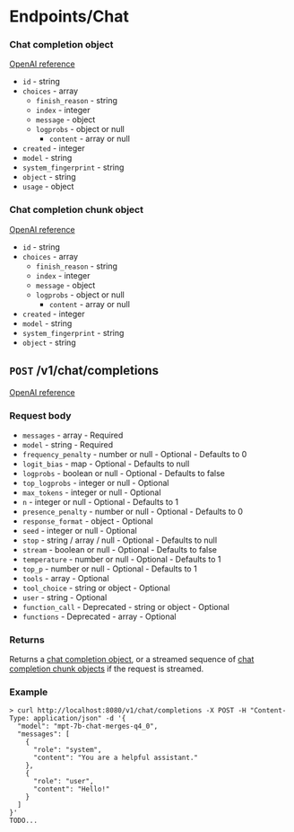 # Endpoints/Chat

### Chat completion object

[OpenAI reference](https://platform.openai.com/docs/api-reference/chat/object)

- `id` - string
- `choices` - array
    - `finish_reason` - string
    - `index` - integer
    - `message` - object
    - `logprobs` - object or null
        - `content` - array or null
- `created` - integer
- `model` - string
- `system_fingerprint` - string
- `object` - string
- `usage` - object

### Chat completion chunk object

[OpenAI reference](https://platform.openai.com/docs/api-reference/chat/streaming)

- `id` - string
- `choices` - array
    - `finish_reason` - string
    - `index` - integer
    - `message` - object
    - `logprobs` - object or null
        - `content` - array or null
- `created` - integer
- `model` - string
- `system_fingerprint` - string
- `object` - string

## `POST` /v1/chat/completions

[OpenAI reference](https://platform.openai.com/docs/api-reference/chat/create)

### Request body

- `messages` - array - Required
- `model` - string - Required
- `frequency_penalty` - number or null - Optional - Defaults to 0
- `logit_bias` - map - Optional - Defaults to null
- `logprobs` - boolean or null - Optional - Defaults to false
- `top_logprobs` - integer or null - Optional
- `max_tokens` - integer or null - Optional
- `n` - integer or null - Optional - Defaults to 1
- `presence_penalty` - number or null - Optional - Defaults to 0
- `response_format` - object - Optional
- `seed` - integer or null - Optional
- `stop` - string / array / null - Optional - Defaults to null
- `stream` - boolean or null - Optional - Defaults to false
- `temperature` - number or null - Optional - Defaults to 1
- `top_p` - number or null - Optional - Defaults to 1
- `tools` - array - Optional
- `tool_choice` - string or object - Optional
- `user` - string - Optional
- `function_call` - Deprecated - string or object - Optional
- `functions` - Deprecated - array - Optional

### Returns

Returns a [chat completion object](#chat-completion-object), or a streamed sequence of
[chat completion chunk objects](#chat-completion-chunk-object) if the request is streamed.

### Example

```shell
> curl http://localhost:8080/v1/chat/completions -X POST -H "Content-Type: application/json" -d '{
  "model": "mpt-7b-chat-merges-q4_0",
  "messages": [
    {
      "role": "system",
      "content": "You are a helpful assistant."
    },
    {
      "role": "user",
      "content": "Hello!"
    }
  ]
}'
TODO...
```
